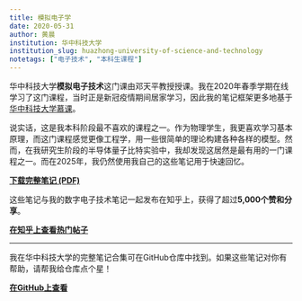 ```yaml
---
title: 模拟电子学
date: 2020-05-31
author: 黄晨
institution: 华中科技大学
institution_slug: huazhong-university-of-science-and-technology
notetags: ["电子技术", "本科生课程"]
---
```


华中科技大学**模拟电子技术**这门课由邓天平教授授课。我在2020年春季学期在线学习了这门课程，当时正是新冠疫情期间居家学习，因此我的笔记框架更多地基于[华中科技大学慕课](https://www.icourse163.org/course/hust-481015)。

说实话，这是我本科阶段最不喜欢的课程之一。作为物理学生，我更喜欢学习基本原理，而这门课程感觉更像工程学，用一些很简单的理论构建各种各样的模型。然而，在我研究生阶段的半导体量子比特实验中，我却发现这居然是最有用的一门课程之一。而在2025年，我仍然使用我自己的这些笔记用于快速回忆。

[**下载完整笔记 (PDF)**](/notes/analog-electronics/pdf/analog-electronics.pdf)

这些笔记与我的数字电子技术笔记一起发布在知乎上，获得了超过**5,000个赞和分享**。

[**在知乎上查看热门帖子**](https://zhuanlan.zhihu.com/p/220156000)

---

我在华中科技大学的完整笔记合集可在GitHub仓库中找到。如果这些笔记对你有帮助，请帮我给仓库点个星！

[**在GitHub上查看**](https://github.com/chenx820/HUST-course-notes)
